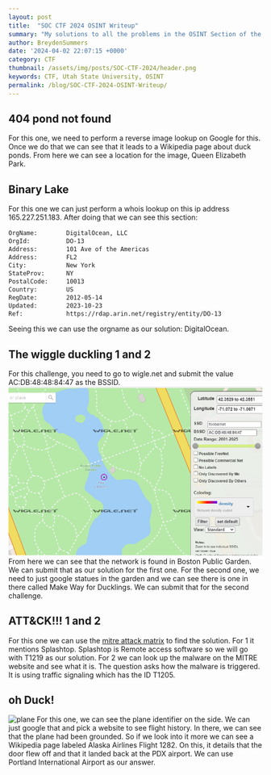 ```yaml
---
layout: post
title:  "SOC CTF 2024 OSINT Writeup"
summary: "My solutions to all the problems in the OSINT Section of the in-house CTF for USU"
author: BreydenSummers
date: '2024-04-02 22:07:15 +0000'
category: CTF
thumbnail: /assets/img/posts/SOC-CTF-2024/header.png
keywords: CTF, Utah State University, OSINT
permalink: /blog/SOC-CTF-2024-OSINT-Writeup/
---
```


## 404 pond not found
For this one, we need to perform a reverse image lookup on Google for this. Once we do that we can see that it leads to a Wikipedia page about duck ponds. From here we can see a location for the image, Queen Elizabeth Park.

## Binary Lake
For this one we can just perform a whois lookup on this ip address 165.227.251.183. After doing that we can see this section:
```
OrgName:        DigitalOcean, LLC
OrgId:          DO-13
Address:        101 Ave of the Americas
Address:        FL2
City:           New York
StateProv:      NY
PostalCode:     10013
Country:        US
RegDate:        2012-05-14
Updated:        2023-10-23
Ref:            https://rdap.arin.net/registry/entity/DO-13
```
Seeing this we can use the orgname as our solution: DigitalOcean.

## The wiggle duckling 1 and 2
For this challenge, you need to go to wigle.net and submit the value AC:DB:48:48:84:47 as the BSSID. ![image](assets/img/posts/SOC-CTF-2024/2b016c99-2a88-4d4a-bd9b-2717ba9e1f3b.png)<br>  From here we can see that the network is found in Boston Public Garden. We can submit that as our solution for the first one. For the second one, we need to just google statues in the garden and we can see there is one in there called Make Way for Ducklings. We can submit that for the second challenge.


## ATT&CK!!! 1 and 2
For this one we can use the [mitre attack matrix](https://attack.mitre.org/matrices/enterprise/) to find the solution. For 1 it mentions Splashtop. Splashtop is Remote access software so we will go with T1219 as our solution. For 2  we can look up the malware on the MITRE website and see what it is. The question asks how the malware is triggered. It is using traffic signaling which has the ID 	T1205.

## oh Duck!
![plane](https://github.com/BreydenSummers/BreydenSummers.github.io/assets/40399657/c00467d1-af77-4293-bd6f-1254ae3d9711)
For this one, we can see the plane identifier on the side. We can just google that and pick a website to see flight history. In there, we can see that the plane had been grounded. So if we look into it more we can see a Wikipedia page labeled Alaska Airlines Flight 1282. On this, it details that the door flew off and that it landed back at the PDX airport. We can use Portland International Airport as our answer. 
